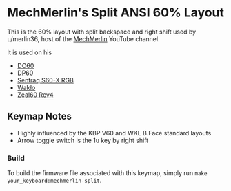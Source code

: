 # MechMerlin's Split ANSI 60% Layout

This is the 60% layout with split backspace and right shift used by u/merlin36, 
host of the [MechMerlin](www.youtube.com/mechmerlin) YouTube channel.

It is used on his   
  
* [DO60](https://github.com/qmk/qmk_firmware/tree/master/keyboards/do60)
* [DP60](https://github.com/qmk/qmk_firmware/tree/master/keyboards/dp60)
* [Sentraq S60-X RGB](https://github.com/qmk/qmk_firmware/tree/master/keyboards/s60_x)
* [Waldo](https://github.com/qmk/qmk_firmware/tree/master/keyboards/waldo)
* [Zeal60 Rev4](https://github.com/qmk/qmk_firmware/tree/master/keyboards/zeal60)  

## Keymap Notes
- Highly influenced by the KBP V60 and WKL B.Face standard layouts
- Arrow toggle switch is the 1u key by right shift

### Build
To build the firmware file associated with this keymap, simply run `make your_keyboard:mechmerlin-split`.
